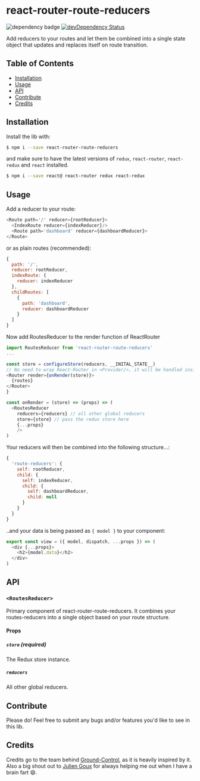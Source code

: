 
# react-router-route-reducers

![dependency badge](https://david-dm.org/mrtnbroder/react-router-route-reducers.svg)
[![devDependency Status](https://david-dm.org/mrtnbroder/react-router-route-reducers/dev-status.svg)](https://david-dm.org/mrtnbroder/react-router-route-reducers#info=devDependencies)

Add reducers to your routes and let them be combined into a single state object that updates and replaces itself on route transition.

## Table of Contents
* [Installation](#installation)
* [Usage](#usage)
* [API](#api)
* [Contribute](#contribute)
* [Credits](#credits)

## Installation

Install the lib with:

```sh
$ npm i --save react-router-route-reducers
```

and make sure to have the latest versions of `redux`, `react-router`, `react-redux` and `react` installed.

```sh
$ npm i --save react@ react-router redux react-redux
```

## Usage

Add a reducer to your route:

```js
<Route path='/' reducer={rootReducer}>
  <IndexRoute reducer={indexReducer}/>
  <Route path='dashboard' reducer={dashboardReducer}>
</Route>
```

or as plain routes (recommended):

```js
{
  path: '/',
  reducer: rootReducer,
  indexRoute: {
    reducer: indexReducer
  },
  childRoutes: [
    {
      path: 'dashboard',
      reducer: dashboardReducer
    }
  ]
}
```

Now add RoutesReducer to the render function of ReactRouter

```js
import RoutesReducer from 'react-router-route-reducers'
...

const store = configureStore(reducers, __INITAL_STATE__)
// No need to wrap React-Router in <Provider/>, it will be handled inside <RoutesReducer/>
<Router render={onRender(store)}>
  {routes}
</Router>
}

const onRender = (store) => (props) => (
  <RoutesReducer
    reducers={reducers} // all other global reducers
    store={store} // pass the redux store here
    {...props}
    />
)
```

Your reducers will then be combined into the following structure...:

```js
{
  'route-reducers': {
    self: rootReducer,
    child: {
      self: indexReducer,
      child: {
        self: dashboardReducer,
        child: null
      }
    }
  }
}
```

..and your data is being passed as `{ model }` to your component:

```js
export const view = ({ model, dispatch, ...props }) => (
  <div {...props}>
    <h2>{model.data}</h2>
  </div>
)
```

## API

### `<RoutesReducer>`

Primary component of react-router-route-reducers. It combines your routes-reducers into a single object based on your route structure.

#### Props

##### `store` (required)

The Redux store instance.

##### `reducers`

All other global reducers.

## Contribute

Please do! Feel free to submit any bugs and/or features you'd like to see in this lib.

## Credits

Credits go to the team behind [Ground-Control](https://github.com/raisemarketplace/ground-control), as it is heavily inspired by it. Also a big shout out to [Julien Goux](https://github.com/jgoux) for always helping me out when I have a brain fart 😄.
